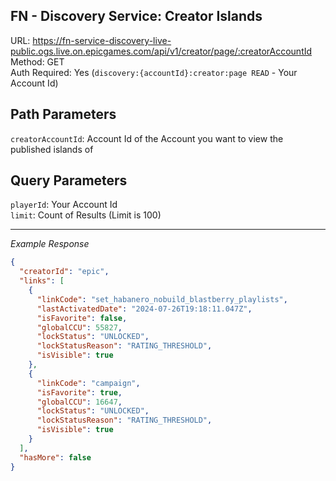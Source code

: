 ## FN - Discovery Service: Creator Islands

URL: https://fn-service-discovery-live-public.ogs.live.on.epicgames.com/api/v1/creator/page/:creatorAccountId \
Method: GET \
Auth Required: Yes (`discovery:{accountId}:creator:page READ` - Your Account Id)

## Path Parameters

`creatorAccountId`: Account Id of the Account you want to view the published islands of

## Query Parameters

`playerId`: Your Account Id <br/>
`limit`: Count of Results (Limit is 100)

---

_Example Response_

```json
{
  "creatorId": "epic",
  "links": [
    {
      "linkCode": "set_habanero_nobuild_blastberry_playlists",
      "lastActivatedDate": "2024-07-26T19:18:11.047Z",
      "isFavorite": false,
      "globalCCU": 55827,
      "lockStatus": "UNLOCKED",
      "lockStatusReason": "RATING_THRESHOLD",
      "isVisible": true
    },
    {
      "linkCode": "campaign",
      "isFavorite": true,
      "globalCCU": 16647,
      "lockStatus": "UNLOCKED",
      "lockStatusReason": "RATING_THRESHOLD",
      "isVisible": true
    }
  ],
  "hasMore": false
}
```
